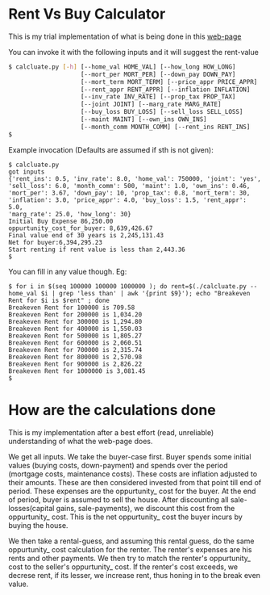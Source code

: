 # Rent Vs Buy Calculator

This is my trial implementation of what is being done in this [web-page](https://www.nytimes.com/interactive/2014/upshot/buy-rent-calculator.html?abt=0002&abg=0)

You can invoke it with the following inputs and it will suggest the rent-value

``` sh
$ calcluate.py [-h] [--home_val HOME_VAL] [--how_long HOW_LONG]
                    [--mort_per MORT_PER] [--down_pay DOWN_PAY]
                    [--mort_term MORT_TERM] [--price_appr PRICE_APPR]
                    [--rent_appr RENT_APPR] [--inflation INFLATION]
                    [--inv_rate INV_RATE] [--prop_tax PROP_TAX]
                    [--joint JOINT] [--marg_rate MARG_RATE]
                    [--buy_loss BUY_LOSS] [--sell_loss SELL_LOSS]
                    [--maint MAINT] [--own_ins OWN_INS]
                    [--month_comm MONTH_COMM] [--rent_ins RENT_INS]
$
```

Example invocation (Defaults are assumed if sth is not given):

```
$ calcluate.py
got inputs
{'rent_ins': 0.5, 'inv_rate': 8.0, 'home_val': 750000, 'joint': 'yes',
'sell_loss': 6.0, 'month_comm': 500, 'maint': 1.0, 'own_ins': 0.46,
'mort_per': 3.67, 'down_pay': 10, 'prop_tax': 0.8, 'mort_term': 30,
'inflation': 3.0, 'price_appr': 4.0, 'buy_loss': 1.5, 'rent_appr': 5.0,
'marg_rate': 25.0, 'how_long': 30}
Initial Buy Expense 86,250.00
oppurtunity_cost_for_buyer: 8,639,426.67
Final value end of 30 years is 2,245,131.43
Net for buyer:6,394,295.23
Start renting if rent value is less than 2,443.36
$
```

You can fill in any value though. Eg:

```
$ for i in $(seq 100000 100000 1000000 ); do rent=$(./calcluate.py --home_val $i | grep 'less than' | awk '{print $9}'); echo "Breakeven Rent for $i is $rent" ; done
Breakeven Rent for 100000 is 709.58
Breakeven Rent for 200000 is 1,034.20
Breakeven Rent for 300000 is 1,294.80
Breakeven Rent for 400000 is 1,550.03
Breakeven Rent for 500000 is 1,805.27
Breakeven Rent for 600000 is 2,060.51
Breakeven Rent for 700000 is 2,315.74
Breakeven Rent for 800000 is 2,570.98
Breakeven Rent for 900000 is 2,826.22
Breakeven Rent for 1000000 is 3,081.45
$
```

# How are the calculations done

This is my implementation after a best effort (read, unreliable) understanding
of what the web-page does.

We get all inputs. We take the buyer-case first. Buyer spends some initial
values (buying costs, down-payment) and spends over the period (mortgage costs,
maintenance costs). These costs are inflation adjusted to their
amounts. These are then considered invested from that point till end of period.
These expenses are the oppurtunity_ cost for the buyer. At the end of period,
buyer is assumed to sell the house. After discounting all
sale-losses(capital gains, sale-payments), we discount this cost from the
oppurtunity_ cost. This is the net oppurtunity_ cost the buyer incurs by
buying the house.

We then take a rental-guess, and assuming this rental guess, do the same
oppurtunity_ cost calculation for the renter. The renter's expenses are his
rents and other payments. We then try to match the renter's oppurtunity_ cost
to the seller's oppurtunity_ cost. If the renter's cost exceeds, we decrese
rent, if its lesser, we increase rent, thus honing in to the break even value.


